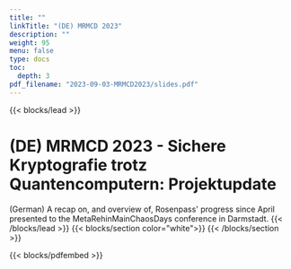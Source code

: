 ```yaml
---
title: ""
linkTitle: "(DE) MRMCD 2023"
description: ""
weight: 95
menu: false
type: docs
toc:
  depth: 3
pdf_filename: "2023-09-03-MRMCD2023/slides.pdf"
---
```

{{< blocks/lead >}}
# (DE) MRMCD 2023 - Sichere Kryptografie trotz Quantencomputern: Projektupdate

(German) A recap on, and overview of, Rosenpass' progress since April presented to the MetaRehinMainChaosDays conference in Darmstadt.
{{< /blocks/lead >}}
{{< blocks/section color="white">}}
{{< /blocks/section >}}

{{< blocks/pdfembed >}}
